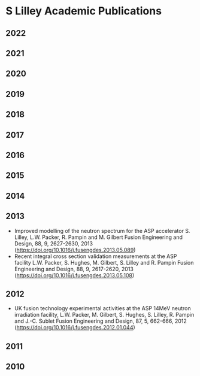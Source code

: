 # S Lilley Academic Publications

## 2022
## 2021
## 2020
## 2019
## 2018
## 2017
## 2016
## 2015
## 2014
## 2013
- Improved modelling of the neutron spectrum for the ASP accelerator
  S. Lilley, L.W. Packer, R. Pampin and M. Gilbert
  Fusion Engineering and Design, 88, 9, 2627-2630, 2013
  (https://doi.org/10.1016/j.fusengdes.2013.05.089)
- Recent integral cross section validation measurements at the ASP facility
  L.W. Packer, S. Hughes, M. Gilbert, S. Lilley and R. Pampin
  Fusion Engineering and Design, 88, 9, 2617-2620, 2013
  (https://doi.org/10.1016/j.fusengdes.2013.05.108)

## 2012
- UK fusion technology experimental activities at the ASP 14MeV neutron irradiation facility,
  L.W. Packer, M. Gilbert, S. Hughes, S. Lilley, R. Pampin and J.-C. Sublet
  Fusion Engineering and Design, 87, 5, 662-666, 2012
  (https://doi.org/10.1016/j.fusengdes.2012.01.044)
  

## 2011
## 2010
